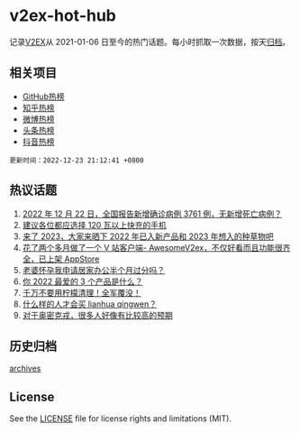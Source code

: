 # v2ex-hot-hub

 记录[V2EX](https://www.v2ex.com/)从 2021-01-06 日至今的热门话题。每小时抓取一次数据，按天[归档](archives)。
 
 ## 相关项目

- [GitHub热榜](https://github.com/lonnyzhang423/github-hot-hub)
- [知乎热榜](https://github.com/lonnyzhang423/zhihu-hot-hub)
- [微博热榜](https://github.com/lonnyzhang423/weibo-hot-hub)
- [头条热榜](https://github.com/lonnyzhang423/toutiao-hot-hub)
- [抖音热榜](https://github.com/lonnyzhang423/douyin-hot-hub)


 `更新时间：2022-12-23 21:12:41 +0800`

## 热议话题

1. [2022 年 12 月 22 日，全国报告新增确诊病例 3761 例，无新增死亡病例？](https://www.v2ex.com/t/904290)
1. [建议各位都应选择 120 瓦以上快充的手机](https://www.v2ex.com/t/904204)
1. [来了 2023，大家来晒下 2022 年已入新产品和 2023 年想入的种草物吧](https://www.v2ex.com/t/904249)
1. [花了两个多月做了一个 V 站客户端- AwesomeV2ex，不仅好看而且功能很齐全，已上架 AppStore](https://www.v2ex.com/t/904226)
1. [老婆怀孕我申请居家办公半个月过分吗？](https://www.v2ex.com/t/904239)
1. [你 2022 最爱的 3 个产品是什么？](https://www.v2ex.com/t/904256)
1. [千万不要用柠檬清理！全军覆没！](https://www.v2ex.com/t/904224)
1. [什么样的人才会买 lianhua qingwen？](https://www.v2ex.com/t/904257)
1. [对于奥密克戎，很多人好像有比较高的预期](https://www.v2ex.com/t/904296)

## 历史归档

[archives](archives)

## License

See the [LICENSE](LICENSE) file for license rights and limitations (MIT).
